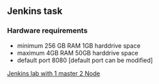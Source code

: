<h2> Jenkins task </h2>

<h3>Hardware requirements</h3>
  
- minimum 256 GB RAM 1GB harddrive space
- maximum 4GB RAM 50GB harddrive space 
- default port 8080 [default port can be modified]

[Jenkins lab with 1 master 2 Node](https://github.com/vijayendrar/devsecops/tree/main/Ansible/folder.md)